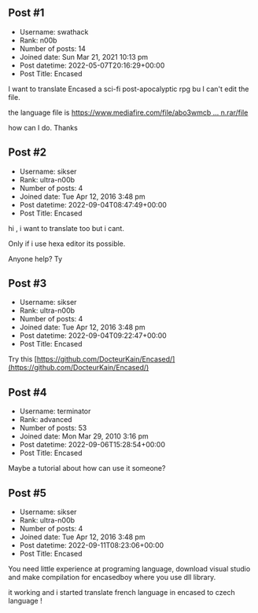 ## Post #1
- Username: swathack
- Rank: n00b
- Number of posts: 14
- Joined date: Sun Mar 21, 2021 10:13 pm
- Post datetime: 2022-05-07T20:16:29+00:00
- Post Title: Encased

I want to translate Encased a sci-fi post-apocalyptic rpg
bu I can't edit the file.

the language file is 
[https://www.mediafire.com/file/abo3wmcb ... n.rar/file](https://www.mediafire.com/file/abo3wmcbgisl14x/En.rar/file)

how can I do. Thanks
## Post #2
- Username: sikser
- Rank: ultra-n00b
- Number of posts: 4
- Joined date: Tue Apr 12, 2016 3:48 pm
- Post datetime: 2022-09-04T08:47:49+00:00
- Post Title: Encased

hi , i want to translate too but i cant.

Only if i use hexa editor its possible.

Anyone help? Ty
## Post #3
- Username: sikser
- Rank: ultra-n00b
- Number of posts: 4
- Joined date: Tue Apr 12, 2016 3:48 pm
- Post datetime: 2022-09-04T09:22:47+00:00
- Post Title: Encased

Try this
[https://github.com/DocteurKain/Encased/](https://github.com/DocteurKain/Encased/)
## Post #4
- Username: terminator
- Rank: advanced
- Number of posts: 53
- Joined date: Mon Mar 29, 2010 3:16 pm
- Post datetime: 2022-09-06T15:28:54+00:00
- Post Title: Encased

Maybe a tutorial about how can use it someone?
## Post #5
- Username: sikser
- Rank: ultra-n00b
- Number of posts: 4
- Joined date: Tue Apr 12, 2016 3:48 pm
- Post datetime: 2022-09-11T08:23:06+00:00
- Post Title: Encased

You need little experience at programing language, download visual studio and make compilation for encasedboy where you use dll library.

it working and i started translate french language in encased to czech language !
